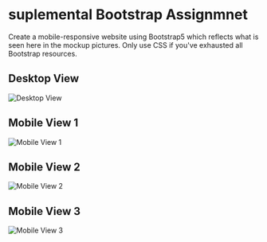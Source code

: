 # suplemental Bootstrap Assignmnet
Create a mobile-responsive website using Bootstrap5 which reflects what is seen here in the mockup pictures. Only use CSS if you've exhausted all Bootstrap resources.
## Desktop View  
![Desktop View](../img/snap-challenge-bootstrap/desktop.png)

## Mobile View 1  
![Mobile View 1](../img/snap-challenge-bootstrap/mobile-1.png)

## Mobile View 2  
![Mobile View 2](../img/snap-challenge-bootstrap/mobile-2.png)

## Mobile View 3  
![Mobile View 3](../img/snap-challenge-bootstrap/mobile-3.png)
